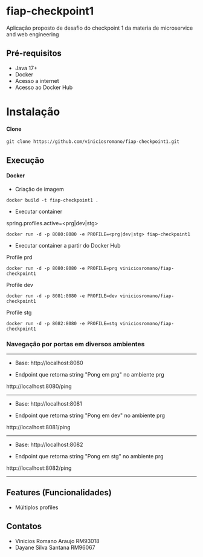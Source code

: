 # fiap-checkpoint1
Aplicação proposto de desafio do checkpoint 1 da materia de microservice and web engineering

## Pré-requisitos

- Java 17+
- Docker
- Acesso a internet
- Acesso ao Docker Hub

# Instalação

#### Clone

```
git clone https://github.com/viniciosromano/fiap-checkpoint1.git
```

## Execução


#### Docker

* Criação de imagem

```
docker build -t fiap-checkpoint1 .
```

* Executar container

spring.profiles.active=<prg|dev|stg>

```
docker run -d -p 8080:8080 -e PROFILE=<prg|dev|stg> fiap-checkpoint1
```

* Executar container a partir do Docker Hub

Profile prd
```
docker run -d -p 8080:8080 -e PROFILE=prg viniciosromano/fiap-checkpoint1
```

Profile dev
```
docker run -d -p 8081:8080 -e PROFILE=dev viniciosromano/fiap-checkpoint1
```

Profile stg
```
docker run -d -p 8082:8080 -e PROFILE=stg viniciosromano/fiap-checkpoint1
```

### Navegação por portas em diversos ambientes
---

- Base: 
http://localhost:8080

- Endpoint que retorna string "Pong em prg" no ambiente prg

http://localhost:8080/ping

---

- Base: 
http://localhost:8081

- Endpoint que retorna string "Pong em dev" no ambiente prg

http://localhost:8081/ping

---

- Base: 
http://localhost:8082

- Endpoint que retorna string "Pong em stg" no ambiente prg

http://localhost:8082/ping

---

## Features (Funcionalidades)

- Múltiplos profiles

## Contatos

- Vinicios Romano Araujo RM93018
- Dayane Silva Santana RM96067

